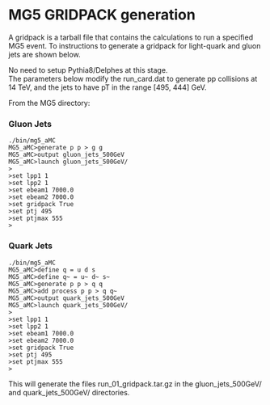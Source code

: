 # MG5 GRIDPACK generation

A gridpack is a tarball file that contains the calculations to run a specified MG5 event. To instructions to generate a gridpack for light-quark and gluon
jets are shown  below.

No need to setup Pythia8/Delphes at this stage.    
The parameters below modify the run_card.dat to generate pp collisions at 14 TeV, and the jets to have pT in the range [495, 444] GeV.  

From the MG5 directory:

### Gluon Jets

    ./bin/mg5_aMC   
    MG5_aMC>generate p p > g g   
    MG5_aMC>output gluon_jets_500GeV  
    MG5_aMC>launch gluon_jets_500GeV/  
    >  
    >set lpp1 1  
    >set lpp2 1  
    >set ebeam1 7000.0  
    >set ebeam2 7000.0  
    >set gridpack True  
    >set ptj 495  
    >set ptjmax 555  
    >  

### Quark Jets

    ./bin/mg5_aMC   
    MG5_aMC>define q = u d s
    MG5_aMC>define q~ = u~ d~ s~
    MG5_aMC>generate p p > q q
    MG5_aMC>add process p p > q q~   
    MG5_aMC>output quark_jets_500GeV  
    MG5_aMC>launch quark_jets_500GeV/  
    >  
    >set lpp1 1  
    >set lpp2 1  
    >set ebeam1 7000.0  
    >set ebeam2 7000.0  
    >set gridpack True  
    >set ptj 495  
    >set ptjmax 555  
    >  

This will generate the files run_01_gridpack.tar.gz in the gluon_jets_500GeV/ and quark_jets_500GeV/ directories. 
